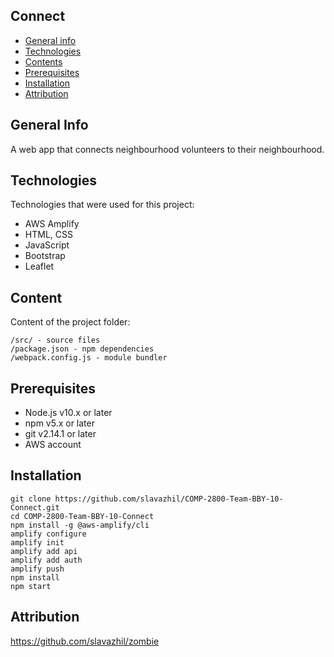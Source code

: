 ## Connect
* [General info](#general-info)
* [Technologies](#technologies)
* [Contents](#content)
* [Prerequisites](#prerequisites)
* [Installation](#installation)
* [Attribution](#attribution)

## General Info
A web app that connects neighbourhood volunteers to their neighbourhood.

## Technologies
Technologies that were used for this project:
* AWS Amplify
* HTML, CSS
* JavaScript
* Bootstrap
* Leaflet

## Content
Content of the project folder:

```
/src/ - source files
/package.json - npm dependencies
/webpack.config.js - module bundler
```

## Prerequisites
* Node.js v10.x or later
* npm v5.x or later
* git v2.14.1 or later
* AWS account

## Installation
```
git clone https://github.com/slavazhil/COMP-2800-Team-BBY-10-Connect.git
cd COMP-2800-Team-BBY-10-Connect
npm install -g @aws-amplify/cli
amplify configure
amplify init
amplify add api
amplify add auth
amplify push
npm install
npm start
```

## Attribution
https://github.com/slavazhil/zombie
